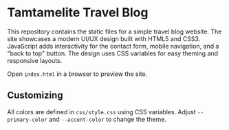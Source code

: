 # Tamtamelite Travel Blog

This repository contains the static files for a simple travel blog website. The site showcases a modern UI/UX design built with HTML5 and CSS3. JavaScript adds interactivity for the contact form, mobile navigation, and a "back to top" button. The design uses CSS variables for easy theming and responsive layouts.

Open `index.html` in a browser to preview the site.

## Customizing

All colors are defined in `css/style.css` using CSS variables. Adjust `--primary-color` and `--accent-color` to change the theme.
